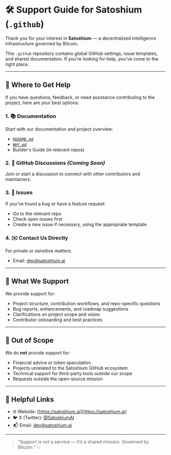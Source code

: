 
# 🛠️ Support Guide for Satoshium (`.github`)

Thank you for your interest in **Satoshium** — a decentralized intelligence infrastructure governed by Bitcoin.

This `.github` repository contains global GitHub settings, issue templates, and shared documentation. If you're looking for help, you've come to the right place.

---

## 🙋 Where to Get Help

If you have questions, feedback, or need assistance contributing to the project, here are your best options:

### 1. 📚 Documentation

Start with our documentation and project overview:

- [`README.md`](../main/README.md)
- [`WHY.md`](../main/WHY.md)
- Builder's Guide (in relevant repos)

### 2. 🧵 GitHub Discussions *(Coming Soon)*

Join or start a discussion to connect with other contributors and maintainers.

### 3. 🐛 Issues

If you've found a bug or have a feature request:

- Go to the relevant repo
- Check open issues first
- Create a new issue if necessary, using the appropriate template

### 4. ✉️ Contact Us Directly

For private or sensitive matters:

- Email: [dev@satoshium.ai](mailto:dev@satoshium.ai)

---

## 🧠 What We Support

We provide support for:

- Project structure, contribution workflows, and repo-specific questions
- Bug reports, enhancements, and roadmap suggestions
- Clarifications on project scope and vision
- Contributor onboarding and best practices

---

## 🚫 Out of Scope

We do **not** provide support for:

- Financial advice or token speculation
- Projects unrelated to the Satoshium GitHub ecosystem
- Technical support for third-party tools outside our scope
- Requests outside the open-source mission

---

## 📝 Helpful Links

- 🌐 Website: [https://satoshium.ai](https://satoshium.ai)
- 🐦 X (Twitter): [@SatoshiumAI](https://x.com/SatoshiumAI)
- 📬 Email: [dev@satoshium.ai](mailto:dev@satoshium.ai)

---

> “Support is not a service — it’s a shared mission. Governed by Bitcoin.” ✨
